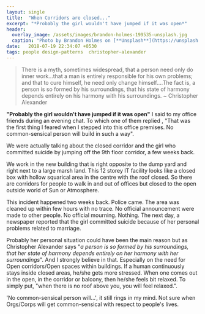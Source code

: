 ```yaml
---
layout: single
title:  "When Corridors are closed..."
excerpt: "*Probably the girl wouldn't have jumped if it was open*"
header:
  overlay_image: /assets/images/brandon-holmes-199535-unsplash.jpg
  caption: "Photo by Brandon Holmes on [**Unsplash**](https://unsplash.com)"
date:   2018-07-19 22:34:07 +0530
tags: people design-patterns  christopher-alexander 
---
```




>There is a myth, sometimes widespread, that a person need only do inner work...that a man is entirely responsible for his own problems; and that to cure himself, he need only change himself....The fact is, a person is so formed by his surroundings, that his state of harmony depends entirely on his harmony with his surroundings.
> ~ Christopher Alexander

**"Probably the girl wouldn't have jumped if it was open"** I said to my office friends during an evening chat. To which one of them replied , "That was the first thing I feared when I stepped into this office premises. No common-sensical person will build in such a way". 

We were actually talking about the closed corridor and the girl who committed suicide by jumping off the 9th floor corridor, a few weeks back. 

We work in the new building that is right opposite to the dump yard and right next to a large marsh land. This 12 storey IT facility looks like a closed box with hollow squarical area in the centre with the roof closed. So there are corridors for people to walk in and out of offices but closed to the open outside world of Sun or Atmosphere. 

This incident happened two weeks back. Police came. The area was cleaned up within few hours with no trace. No official announcement were made to other people. No official mourning. Nothing. The next day, a newspaper reported that the girl committed suicide because of her personal problems related to marriage. 

Probably her personal situation could have been the main reason but as Christopher Alexander says "*a person is so formed by his surroundings, that her state of harmony depends entirely on her harmony with her surroundings*". And I strongly believe in that. Especially on the need for Open corridors/Open spaces within buildings. If a human continuously stays inside closed areas, he/she gets more stressed. When one comes out in the open, in the corridor or balcony, then he/she feels bit relaxed. To simply put, "when there is no roof above you, you will feel relaxed.". 

'No common-sensical person will...', it still rings in my mind. Not sure when Orgs/Corps will get common-sensical with respect to people's lives.



[mypost-docs]: https://arun-ar.github.io/
